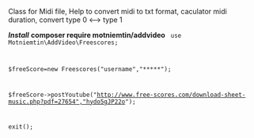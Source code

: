 Class for Midi file,
Help to convert midi to txt format, caculator midi duration, convert type 0 <--> type 1

***Install***
****composer require motniemtin/addvideo****
<code>
use Motniemtin\AddVideo\Freescores;
  
  
$freeScore=new Freescores("username","*****");


$freeScore->postYoutube("http://www.free-scores.com/download-sheet-music.php?pdf=27654","hydo5gJP22o");


exit();


<code>


  
  

